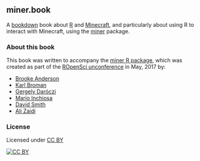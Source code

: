 ## miner.book

A [bookdown](https://bookdown.rstudio.com) book about
[R](https://www.r-project.org) and [Minecraft](https://minecraft.net),
and particularly about using R to interact with Minecraft, using the
[miner](https://github.com/ROpenSciLabs/miner) package.


### About this book

This book was written to accompany the
[miner R package](https://github.com/ROpenSciLabs/miner), which was
created as part of the
[ROpenSci unconference](http://unconf17.ropensci.org/) in May, 2017
by:

* [Brooke Anderson](https://github.com/geanders)
* [Karl Broman](https://github.com/kbroman)
* [Gergely Daróczi](https://github.com/daroczig)
* [Mario Inchiosa](https://github.com/inchiosa)
* [David Smith](https://github.com/revodavid)
* [Ali Zaidi](https://github.com/akzaidi)


### License

Licensed under [CC BY](https://creativecommons.org/licenses/by/4.0/)

[![CC BY](http://i.creativecommons.org/l/by/4.0/88x31.png)](http://creativecommons.org/licenses/by/4.0/)
